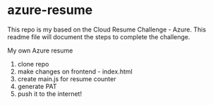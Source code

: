 # azure-resume
This repo is my based on the Cloud Resume Challenge - Azure. 
This readme file will document the steps to complete the challenge. 

My own Azure resume
1. clone repo
2. make changes on frontend - index.html
3. create main.js for resume counter
4. generate PAT
5. push it to the internet!
